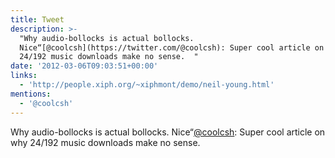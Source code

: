 ```yaml
---
title: Tweet
description: >-
  "Why audio-bollocks is actual bollocks.
  Nice“[@coolcsh](https://twitter.com/@coolcsh): Super cool article on why
  24/192 music downloads make no sense.  "
date: '2012-03-06T09:03:51+00:00'
links:
  - 'http://people.xiph.org/~xiphmont/demo/neil-young.html'
mentions:
  - '@coolcsh'
---
```

Why audio-bollocks is actual bollocks. Nice“[@coolcsh](https://twitter.com/@coolcsh): Super cool article on why 24/192 music downloads make no sense.  
